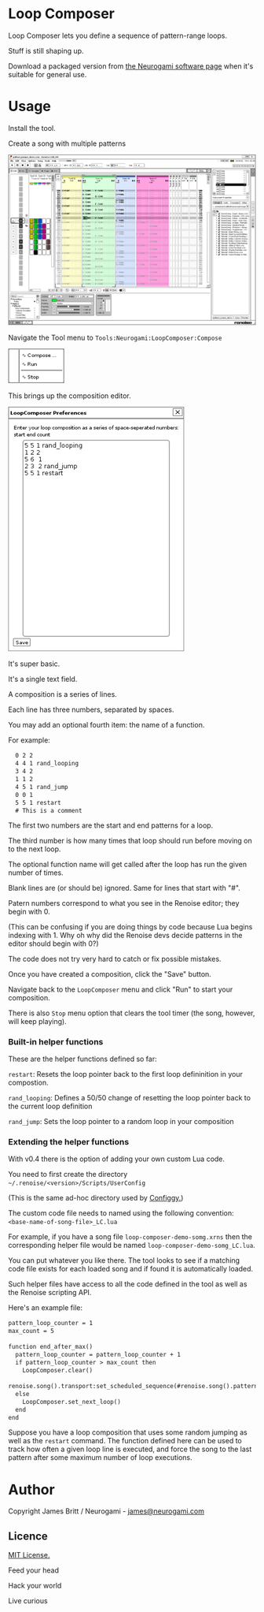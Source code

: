 # Loop Composer

Loop Composer lets you define a sequence of pattern-range loops.

Stuff is still shaping up.

Download a packaged version from [the Neurogami software page](http://neurogami.com/code) when it's suitable for general use.


# Usage

Install the tool.

Create a song with multiple patterns

![Example song](../../images/ng-lc001.png "Example song with multiple patterns")

Navigate the Tool menu to `Tools:Neurogami:LoopComposer:Compose`

![Example song](../../images/ng-lc002_menu.png "LoopComposer menu")

This brings up the composition editor.

![Example song](../../images/ng-lc003_compose_window.png "LoopComposer compostion editor")


It's super basic.

It's a single text field.

A composition is a series of lines.

Each line has three numbers, separated by spaces.

You may add an optional fourth item: the name of a function.

For example:

      0 2 2
      4 4 1 rand_looping
      3 4 2
      1 1 2
      4 5 1 rand_jump
      0 0 1
      5 5 1 restart
      # This is a comment

The first two numbers are the start and end patterns for a loop.

The third number is how many times that loop should run before moving on to the next loop.

The optional function name will get called after the loop has run the given number of times.  

Blank lines are (or should be) ignored.  Same for lines that start with "#".

Patern numbers correspond to what you see in the Renoise editor; they begin with 0.

(This can be confusing if you are doing things by code because Lua begins indexing with 1. Why oh why did the Renoise devs decide patterns in the editor should begin with 0?)

The code does not try very hard to catch or fix possible mistakes.

Once you have created a composition, click the "Save" button.

Navigate back to the `LoopComposer` menu and click "Run" to start your composition.

There is also `Stop` menu option that clears the tool timer (the song, however, will keep playing).


### Built-in helper functions


These are the helper functions defined so far:

 `restart`: Resets the loop pointer back to the first loop defininition in your compostion.

 `rand_looping`:  Defines a 50/50 change of resetting the loop pointer back to the current loop definition

 `rand_jump`: Sets the loop pointer to a random loop in your composition


### Extending the helper functions

With v0.4 there is the option of adding your own custom Lua code.

You need to first create the directory `~/.renoise/<version>/Scripts/UserConfig`

(This is the same ad-hoc directory used by [Configgy.](https://github.com/Neurogami/renoise-ng/tree/master/lua/com.neurogami.Configgy.xrnx))

The custom code file needs to named using the following convention: `<base-name-of-song-file>_LC.lua`

For example, if you have a song file `loop-composer-demo-somg.xrns` then the corresponding helper file would be named `loop-composer-demo-somg_LC.lua`.

You can put whatever you like there.  The tool looks to see if a matching code file exists for each loaded song and if found it is automatically loaded.

Such helper files have access to all the code defined in the tool as well as the Renoise scripting API.

Here's an example file:

    pattern_loop_counter = 1
    max_count = 5

    function end_after_max()
      pattern_loop_counter = pattern_loop_counter + 1
      if pattern_loop_counter > max_count then 
        LoopComposer.clear()
        renoise.song().transport:set_scheduled_sequence(#renoise.song().patterns)
      else
        LoopComposer.set_next_loop()
      end
    end

Suppose you have a loop composition that uses some random jumping as well as the `restart` command.  The function defined here can be used to track how often a given loop line is executed, and force the song to the last pattern after some maximum number of loop executions.



# Author

Copyright James Britt / Neurogami - james@neurogami.com

## Licence

[MIT License.](http://opensource.org/licenses/MIT)


Feed your head

Hack your world

Live curious



